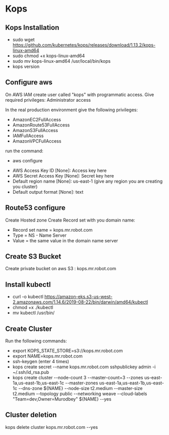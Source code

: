 # Kops

## Kops Installation
* sudo wget https://github.com/kubernetes/kops/releases/download/1.13.2/kops-linux-amd64
* sudo chmod +x kops-linux-amd64 
* sudo mv kops-linux-amd64 /usr/local/bin/kops
* kops version

## Configure aws
On AWS IAM create user called "kops" with programmatic access. 
Give required privileges:
Administrator access

In the real production environment give the following privileges:
* AmazonEC2FullAccess
* AmazonRoute53FullAccess
* AmazonS3FullAccess
* IAMFullAccess
* AmazonVPCFullAccess

run the command:
* aws configure
- AWS Access Key ID [None]: Access key here
- AWS Secret Access Key [None]: Secret key here
- Default region name [None]: us-east-1 (give any region you are creating you cluster)
- Default output format [None]: text

## Route53 configure
Create Hosted zone
Create Record set with you domain name: 
* Record set name = kops.mr.robot.com
* Type = NS - Name Server
* Value = the same value in the domain name server

## Create S3 Bucket
Create private bucket on aws S3 : kops.mr.robot.com

## Install kubectl
* curl -o kubectl https://amazon-eks.s3-us-west-2.amazonaws.com/1.14.6/2019-08-22/bin/darwin/amd64/kubectl
* chmod +x ./kubectl
* mv kubectl /usr/bin/

## Create Cluster
Run the following commands:
* export KOPS_STATE_STORE=s3://kops.mr.robot.com
* export NAME=kops.mr.robot.com
* ssh-keygen (enter 4 times)
* kops create secret --name kops.mr.robot.com sshpublickey admin -i ~/.ssh/id_rsa.pub
* kops create cluster --node-count 3 --master-count=3 --zones us-east-1a,us-east-1b,us-east-1c  --master-zones us-east-1a,us-east-1b,us-east-1c  --dns-zone ${NAME} --node-size t2.medium  --master-size t2.medium --topology public --networking weave --cloud-labels "Team=dev,Owner=Murodbey" ${NAME} --yes


## Cluster deletion
kops delete cluster kops.mr.robot.com --yes